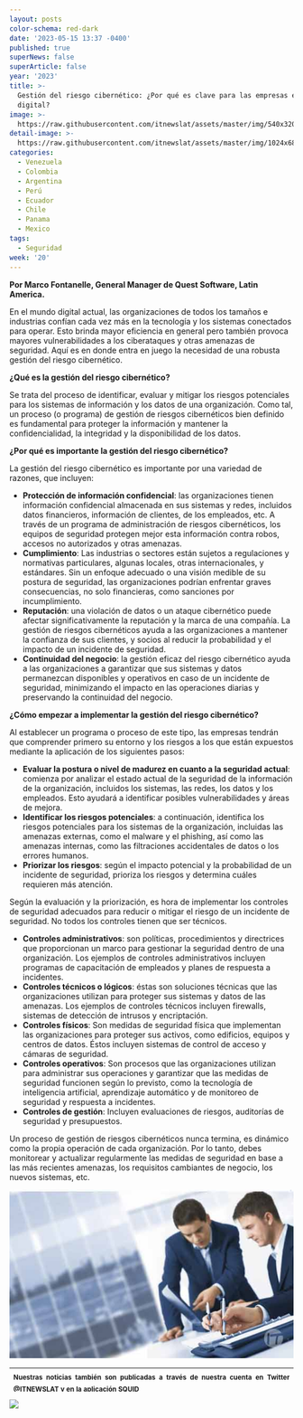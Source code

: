 ```yaml
---
layout: posts
color-schema: red-dark
date: '2023-05-15 13:37 -0400'
published: true
superNews: false
superArticle: false
year: '2023'
title: >-
  Gestión del riesgo cibernético: ¿Por qué es clave para las empresas en la era
  digital?
image: >-
  https://raw.githubusercontent.com/itnewslat/assets/master/img/540x320/Analisis-de-riesgo-p.jpg
detail-image: >-
  https://raw.githubusercontent.com/itnewslat/assets/master/img/1024x680/Analisis-de-riesgo-g.jpg
categories:
  - Venezuela
  - Colombia
  - Argentina
  - Perú
  - Ecuador
  - Chile
  - Panama
  - Mexico
tags:
  - Seguridad
week: '20'
---
```

**Por Marco Fontanelle, General Manager de Quest Software, Latin America.**

En el mundo digital actual, las organizaciones de todos los tamaños e industrias confían cada vez más en la tecnología y los sistemas conectados para operar. Esto brinda mayor eficiencia en general pero también provoca mayores vulnerabilidades a los ciberataques y otras amenazas de seguridad. Aquí es en donde entra en juego la necesidad de una robusta gestión del riesgo cibernético.

**¿Qué es la gestión del riesgo cibernético?**

Se trata del proceso de identificar, evaluar y mitigar los riesgos potenciales para los sistemas de información y los datos de una organización. Como tal, un proceso (o programa) de gestión de riesgos cibernéticos bien definido es fundamental para proteger la información y mantener la confidencialidad, la integridad y la disponibilidad de los datos.

**¿Por qué es importante la gestión del riesgo cibernético?**

La gestión del riesgo cibernético es importante por una variedad de razones, que incluyen:

- **Protección de información confidencial**: las organizaciones tienen información confidencial almacenada en sus sistemas y redes, incluidos datos financieros, información de clientes, de los empleados, etc. A través de un programa de administración de riesgos cibernéticos, los equipos de seguridad protegen mejor esta información contra robos, accesos no autorizados y otras amenazas.
- **Cumplimiento**: Las industrias o sectores están sujetos a regulaciones y normativas particulares, algunas locales, otras internacionales, y estándares. Sin un enfoque adecuado o una visión medible de su postura de seguridad, las organizaciones podrían enfrentar graves consecuencias, no solo financieras, como sanciones por incumplimiento.
- **Reputación**: una violación de datos o un ataque cibernético puede afectar significativamente la reputación y la marca de una compañía. La gestión de riesgos cibernéticos ayuda a las organizaciones a mantener la confianza de sus clientes, y socios al reducir la probabilidad y el impacto de un incidente de seguridad.
- **Continuidad del negocio**: la gestión eficaz del riesgo cibernético ayuda a las organizaciones a garantizar que sus sistemas y datos permanezcan disponibles y operativos en caso de un incidente de seguridad, minimizando el impacto en las operaciones diarias y preservando la continuidad del negocio.

**¿Cómo empezar a implementar la gestión del riesgo cibernético?**

Al establecer un programa o proceso de este tipo, las empresas tendrán que comprender primero su entorno y los riesgos a los que están expuestos mediante la aplicación de los siguientes pasos:

- **Evaluar la postura o nivel de madurez en cuanto a la seguridad actual**: comienza por analizar el estado actual de la seguridad de la información de la organización, incluidos los sistemas, las redes, los datos y los empleados. Esto ayudará a identificar posibles vulnerabilidades y áreas de mejora.
- **Identificar los riesgos potenciales**: a continuación, identifica los riesgos potenciales para los sistemas de la organización, incluidas las amenazas externas, como el malware y el phishing, así como las amenazas internas, como las filtraciones accidentales de datos o los errores humanos.
- **Priorizar los riesgos**: según el impacto potencial y la probabilidad de un incidente de seguridad, prioriza los riesgos y determina cuáles requieren más atención.

Según la evaluación y la priorización, es hora de implementar los controles de seguridad adecuados para reducir o mitigar el riesgo de un incidente de seguridad. No todos los controles tienen que ser técnicos. 

- **Controles administrativos**: son políticas, procedimientos y directrices que proporcionan un marco para gestionar la seguridad dentro de una organización. Los ejemplos de controles administrativos incluyen programas de capacitación de empleados y planes de respuesta a incidentes.
- **Controles técnicos o lógicos**: éstas son soluciones técnicas que las organizaciones utilizan para proteger sus sistemas y datos de las amenazas. Los ejemplos de controles técnicos incluyen firewalls, sistemas de detección de intrusos y encriptación.
- **Controles físicos**: Son medidas de seguridad física que implementan las organizaciones para proteger sus activos, como edificios, equipos y centros de datos. Éstos incluyen sistemas de control de acceso y cámaras de seguridad.
- **Controles operativos**: Son procesos que las organizaciones utilizan para administrar sus operaciones y garantizar que las medidas de seguridad funcionen según lo previsto, como la tecnología de inteligencia artificial, aprendizaje automático y de monitoreo de seguridad y respuesta a incidentes.
- **Controles de gestión**: Incluyen evaluaciones de riesgos, auditorías de seguridad y presupuestos.
 
Un proceso de gestión de riesgos cibernéticos nunca termina, es dinámico como la propia operación de cada organización. Por lo tanto, debes monitorear y actualizar regularmente las medidas de seguridad en base a las más recientes amenazas, los requisitos cambiantes de negocio, los nuevos sistemas, etc.

![](https://raw.githubusercontent.com/itnewslat/assets/master/img/540x320/Analisis-de-riesgo-p.jpg)

<table style="height: 42px;" width="569">
<tbody>
<tr>
<td style="text-align: justify;"><sub><strong>Nuestras noticias también son publicadas a través de nuestra cuenta en Twitter <a href="https://twitter.com/itnewslat?lang=es">@ITNEWSLAT</a> y en la aplicación <a href="https://squidapp.co/en/">SQUID</a></strong></sub></td>
</tr>
</tbody>
</table>

<img src="https://tracker.metricool.com/c3po.jpg?hash=56f88a41e39ab42c063cc51676587a04"/>
